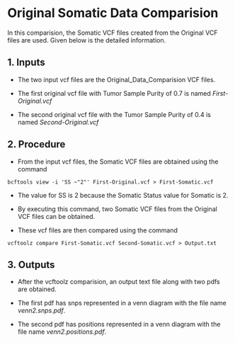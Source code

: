 # Original Somatic Data Comparision

In this comparision, the Somatic VCF files created from the Original VCF files are used. Given below is the detailed information.

## 1. Inputs

* The two input vcf files are the Original_Data_Comparision VCF files.

* The first original vcf file with Tumor Sample Purity of 0.7 is named *First-Original.vcf*

* The second original vcf file with the Tumor Sample Purity of 0.4 is named *Second-Original.vcf*

## 2. Procedure

* From the input vcf files, the Somatic VCF files are obtained using the command

```
bcftools view -i 'SS ~"2"' First-Original.vcf > First-Somatic.vcf
```

* The value for SS is 2 because the Somatic Status value for Somatic is 2.

* By executing this command, two Somatic VCF files from the Original VCF files can be obtained.

* These vcf files are then compared using the command

```
vcftoolz compare First-Somatic.vcf Second-Somatic.vcf > Output.txt
```

## 3. Outputs

* After the vcftoolz comparision, an output text file along with two pdfs are obtained.

* The first pdf has snps represented in a venn diagram with the file name *venn2.snps.pdf*.

* The second pdf has positions represented in a venn diagram with the file name *venn2.positions.pdf*.
